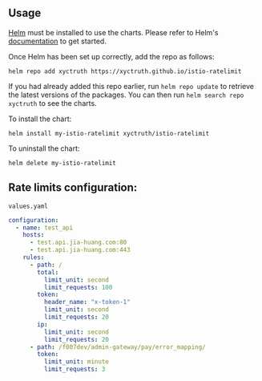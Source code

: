 ## Usage

[Helm](https://helm.sh) must be installed to use the charts.  Please refer to
Helm's [documentation](https://helm.sh/docs) to get started.

Once Helm has been set up correctly, add the repo as follows:

    helm repo add xyctruth https://xyctruth.github.io/istio-ratelimit

If you had already added this repo earlier, run `helm repo update` to retrieve
the latest versions of the packages.  You can then run `helm search repo
xyctruth` to see the charts.

To install the <chart-name> chart:

    helm install my-istio-ratelimit xyctruth/istio-ratelimit

To uninstall the chart:

    helm delete my-istio-ratelimit

## Rate limits configuration:

`values.yaml`

```yaml
configuration:
  - name: test_api
    hosts:
      - test.api.jia-huang.com:80
      - test.api.jia-huang.com:443
    rules:
      - path: /
        total:
          limit_unit: second
          limit_requests: 100
        token:
          header_name: "x-token-1"
          limit_unit: second
          limit_requests: 20
        ip:
          limit_unit: second
          limit_requests: 20
      - path: /f007dev/admin-gateway/pay/error_mapping/
        token:
          limit_unit: minute
          limit_requests: 3
```